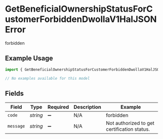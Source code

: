 # GetBeneficialOwnershipStatusForCustomerForbiddenDwollaV1HalJSONError

forbidden

## Example Usage

```typescript
import { GetBeneficialOwnershipStatusForCustomerForbiddenDwollaV1HalJSONError } from "dwolla/models/errors";

// No examples available for this model
```

## Fields

| Field                                       | Type                                        | Required                                    | Description                                 | Example                                     |
| ------------------------------------------- | ------------------------------------------- | ------------------------------------------- | ------------------------------------------- | ------------------------------------------- |
| `code`                                      | *string*                                    | :heavy_minus_sign:                          | N/A                                         | forbidden                                   |
| `message`                                   | *string*                                    | :heavy_minus_sign:                          | N/A                                         | Not authorized to get certification status. |